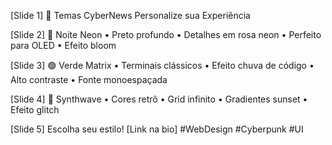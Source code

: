 [Slide 1]
🎨 Temas CyberNews
Personalize sua Experiência

[Slide 2]
🌙 Noite Neon
• Preto profundo
• Detalhes em rosa neon
• Perfeito para OLED
• Efeito bloom

[Slide 3]
🟢 Verde Matrix
• Terminais clássicos
• Efeito chuva de código
• Alto contraste
• Fonte monoespaçada

[Slide 4]
🌆 Synthwave
• Cores retrô
• Grid infinito
• Gradientes sunset
• Efeito glitch

[Slide 5]
Escolha seu estilo!
[Link na bio]
#WebDesign #Cyberpunk #UI